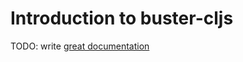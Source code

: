 # Introduction to buster-cljs

TODO: write [great documentation](http://jacobian.org/writing/great-documentation/what-to-write/)

